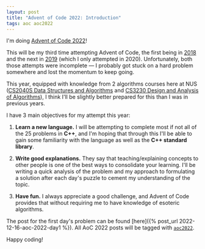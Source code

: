 ```yaml
---
layout: post
title: "Advent of Code 2022: Introduction"
tags: aoc aoc2022
---
```


I'm doing [Advent of Code 2022](https://adventofcode.com)!

This will be my third time attempting Advent of Code, the first being in [2018](https://github.com/filbertphang/aoc2018) and the next in [2019](https://github.com/filbertphang/aoc2019) (which I only attempted in 2020). Unfortunately, both those attempts were incomplete &mdash; I probably got stuck on a hard problem somewhere and lost the momentum to keep going.

This year, equipped with knowledge from 2 algorithms courses here at NUS ([CS2040S Data Structures and Algorithms](https://nusmods.com/modules/CS2040S) and [CS3230 Design and Analysis of Algorithms](https://nusmods.com/modules/CS3230)), I think I'll be slightly better prepared for this than I was in previous years.

I have 3 main objectives for my attempt this year:

1. **Learn a new language.** I will be attempting to complete most if not all of the 25 problems in **C++**, and I'm hoping that through this I'll be able to gain some familiarity with the language as well as the **C++ standard library**.

2. **Write good explanations.** They say that teaching/explaining concepts to other people is one of the best ways to consolidate your learning. I'll be writing a quick analysis of the problem and my approach to formulating a solution after each day's puzzle to cement my understanding of the topic.

3. **Have fun.** I always appreciate a good challenge, and Advent of Code provides that without requiring me to have knowledge of esoteric algorithms.

The post for the first day's problem can be found [here]({% post_url 2022-12-16-aoc-2022-day1  %}). All AoC 2022 posts will be tagged with [`aoc2022`](/tag/aoc2022).

Happy coding!

